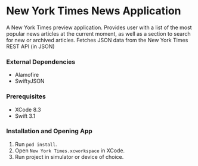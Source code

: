 # New York Times News Application
A New York Times preview application. Provides user with a list of the most popular news articles at the current moment, as well as a section to search for new or archived articles. Fetches JSON data from the New York Times REST API (in JSON)

### External Dependencies 
* Alamofire
* SwiftyJSON

### Prerequisites
* XCode 8.3
* Swift 3.1

### Installation and Opening App
1. Run `pod install`.
2. Open `New York Times.xcworkspace` in XCode.
3. Run project in simulator or device of choice.
